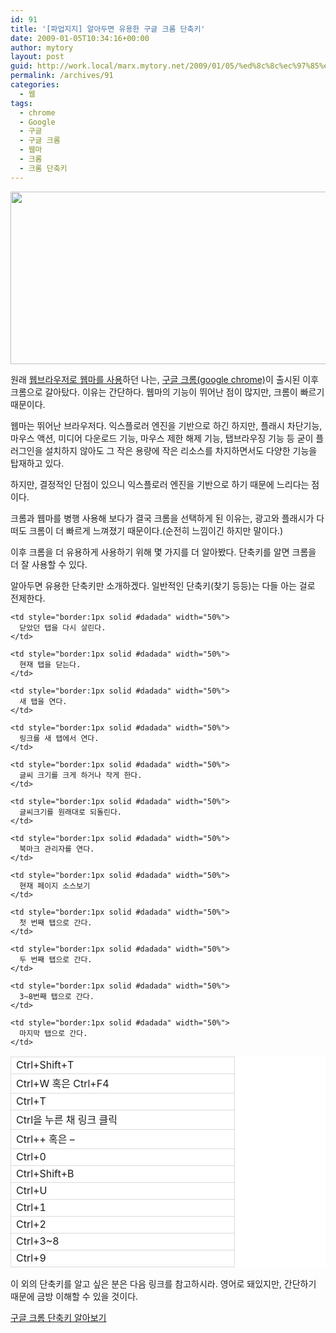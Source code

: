 ```yaml
---
id: 91
title: '[파업지지] 알아두면 유용한 구글 크롬 단축키'
date: 2009-01-05T10:34:16+00:00
author: mytory
layout: post
guid: http://work.local/marx.mytory.net/2009/01/05/%ed%8c%8c%ec%97%85%ec%a7%80%ec%a7%80-%ec%95%8c%ec%95%84%eb%91%90%eb%a9%b4-%ec%9c%a0%ec%9a%a9%ed%95%9c-%ea%b5%ac%ea%b8%80-%ed%81%ac%eb%a1%ac-%eb%8b%a8%ec%b6%95%ed%82%a4/
permalink: /archives/91
categories:
  - 웹
tags:
  - chrome
  - Google
  - 구글
  - 구글 크롬
  - 웹마
  - 크롬
  - 크롬 단축키
---
```

<img src="http://work.local/marx.mytory.net/wp-content/uploads/1/4961e215d85d9CW.jpg" class="aligncenter" width="540" height="276" alt="" filename="chrome-shortcut.jpg" filemime="" />

원래 <a href="http://www.mdiwebma.com/webma2/main/" target="_blank" title="[http://www.mdiwebma.com/webma2/main/]로 이동합니다.">웹브라우저로 웹마를 사용</a>하던 나는, <a href="http://www.google.com/chrome/?hl=ko" target="_blank" title="[http://www.google.com/chrome/?hl=ko]로 이동합니다.">구글 크롬(google chrome)</a>이 출시된 이후 크롬으로 갈아탔다. 이유는 간단하다. 웹마의 기능이 뛰어난 점이 많지만, 크롬이 빠르기 때문이다.

웹마는 뛰어난 브라우저다. 익스플로러 엔진을 기반으로 하긴 하지만, 플래시 차단기능, 마우스 액션, 미디어 다운로드 기능, 마우스 제한 해제 기능, 탭브라우징 기능 등 굳이 플러그인을 설치하지 않아도 그 작은 용량에 작은 리소스를 차지하면서도 다양한 기능을 탑재하고 있다.

하지만, 결정적인 단점이 있으니 익스플로러 엔진을 기반으로 하기 때문에 느리다는 점이다.

크롬과 웹마를 병행 사용해 보다가 결국 크롬을 선택하게 된 이유는, 광고와 플래시가 다 떠도 크롬이 더 빠르게 느껴졌기 때문이다.(순전히 느낌이긴 하지만 말이다.)

이후 크롬을 더 유용하게 사용하기 위해 몇 가지를 더 알아봤다. 단축키를 알면 크롬을 더 잘 사용할 수 있다.

알아두면 유용한 단축키만 소개하겠다. 일반적인 단축키(찾기 등등)는 다들 아는 걸로 전제한다.

<table width="600" bgcolor="#ffffff" style="border-collapse:collapse" cellpadding="1" cellspacing="1">
  <tr>
    <td style="border:1px solid #dadada" width="50%">
      Ctrl+Shift+T
    </td>
    
    <td style="border:1px solid #dadada" width="50%">
      닫았던 탭을 다시 살린다.
    </td>
  </tr>
  
  <tr>
    <td style="border:1px solid #dadada" width="50%">
      Ctrl+W 혹은 Ctrl+F4
    </td>
    
    <td style="border:1px solid #dadada" width="50%">
      현재 탭을 닫는다.
    </td>
  </tr>
  
  <tr>
    <td style="border:1px solid #dadada" width="50%">
      Ctrl+T
    </td>
    
    <td style="border:1px solid #dadada" width="50%">
      새 탭을 연다.
    </td>
  </tr>
  
  <tr>
    <td style="border:1px solid #dadada" width="50%">
      Ctrl을 누른 채 링크 클릭
    </td>
    
    <td style="border:1px solid #dadada" width="50%">
      링크를 새 탭에서 연다.
    </td>
  </tr>
  
  <tr>
    <td style="border:1px solid #dadada" width="50%">
      Ctrl++ 혹은 &#8211;
    </td>
    
    <td style="border:1px solid #dadada" width="50%">
      글씨 크기를 크게 하거나 작게 한다.
    </td>
  </tr>
  
  <tr>
    <td style="border:1px solid #dadada" width="50%">
      Ctrl+0
    </td>
    
    <td style="border:1px solid #dadada" width="50%">
      글씨크기를 원래대로 되돌린다.
    </td>
  </tr>
  
  <tr>
    <td style="border:1px solid #dadada" width="50%">
      Ctrl+Shift+B
    </td>
    
    <td style="border:1px solid #dadada" width="50%">
      북마크 관리자를 연다.
    </td>
  </tr>
  
  <tr>
    <td style="border:1px solid #dadada" width="50%">
      Ctrl+U
    </td>
    
    <td style="border:1px solid #dadada" width="50%">
      현재 페이지 소스보기
    </td>
  </tr>
  
  <tr>
    <td style="border:1px solid #dadada" width="50%">
      Ctrl+1
    </td>
    
    <td style="border:1px solid #dadada" width="50%">
      첫 번째 탭으로 간다.
    </td>
  </tr>
  
  <tr>
    <td style="border:1px solid #dadada" width="50%">
      Ctrl+2
    </td>
    
    <td style="border:1px solid #dadada" width="50%">
      두 번째 탭으로 간다.
    </td>
  </tr>
  
  <tr>
    <td style="border:1px solid #dadada" width="50%">
      Ctrl+3~8
    </td>
    
    <td style="border:1px solid #dadada" width="50%">
      3~8번째 탭으로 간다.
    </td>
  </tr>
  
  <tr>
    <td style="border:1px solid #dadada" width="50%">
      Ctrl+9
    </td>
    
    <td style="border:1px solid #dadada" width="50%">
      마지막 탭으로 간다.
    </td>
  </tr>
</table>

이 외의 단축키를 알고 싶은 분은 다음 링크를 참고하시라. 영어로 돼있지만, 간단하기 때문에 금방 이해할 수 있을 것이다.

<p class="link">
  <a href="http://www.google.com/support/chrome/bin/answer.py?answer=95743&ctx=sibling" target="_blank" title="[http://www.google.com/support/chrome/bin/answer.py?answer=95743&ctx=sibling]로 이동합니다.">구글 크롬 단축키 알아보기</a>
</p>